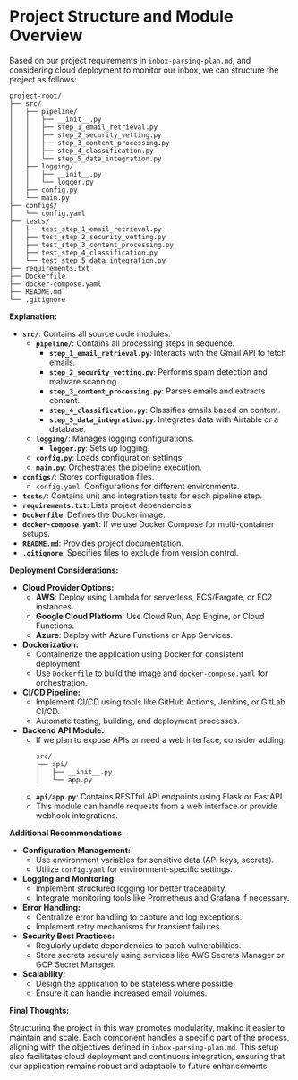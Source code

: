 # Project Structure and Module Overview

Based on our project requirements in `inbox-parsing-plan.md`, and considering cloud deployment to monitor our inbox, we can structure the project as follows:

```
project-root/
├── src/
│   ├── pipeline/
│   │   ├── __init__.py
│   │   ├── step_1_email_retrieval.py
│   │   ├── step_2_security_vetting.py
│   │   ├── step_3_content_processing.py
│   │   ├── step_4_classification.py
│   │   └── step_5_data_integration.py
│   ├── logging/
│   │   ├── __init__.py
│   │   └── logger.py
│   ├── config.py
│   └── main.py
├── configs/
│   └── config.yaml
├── tests/
│   ├── test_step_1_email_retrieval.py
│   ├── test_step_2_security_vetting.py
│   ├── test_step_3_content_processing.py
│   ├── test_step_4_classification.py
│   └── test_step_5_data_integration.py
├── requirements.txt
├── Dockerfile
├── docker-compose.yaml
├── README.md
└── .gitignore
```

**Explanation:**

- **`src/`**: Contains all source code modules.
  - **`pipeline/`**: Contains all processing steps in sequence.
    - **`step_1_email_retrieval.py`**: Interacts with the Gmail API to fetch emails.
    - **`step_2_security_vetting.py`**: Performs spam detection and malware scanning.
    - **`step_3_content_processing.py`**: Parses emails and extracts content.
    - **`step_4_classification.py`**: Classifies emails based on content.
    - **`step_5_data_integration.py`**: Integrates data with Airtable or a database.
  - **`logging/`**: Manages logging configurations.
    - **`logger.py`**: Sets up logging.
  - **`config.py`**: Loads configuration settings.
  - **`main.py`**: Orchestrates the pipeline execution.
- **`configs/`**: Stores configuration files.
  - `config.yaml`: Configurations for different environments.
- **`tests/`**: Contains unit and integration tests for each pipeline step.
- **`requirements.txt`**: Lists project dependencies.
- **`Dockerfile`**: Defines the Docker image.
- **`docker-compose.yaml`**: If we use Docker Compose for multi-container setups.
- **`README.md`**: Provides project documentation.
- **`.gitignore`**: Specifies files to exclude from version control.

**Deployment Considerations:**

- **Cloud Provider Options:**
  - **AWS**: Deploy using Lambda for serverless, ECS/Fargate, or EC2 instances.
  - **Google Cloud Platform**: Use Cloud Run, App Engine, or Cloud Functions.
  - **Azure**: Deploy with Azure Functions or App Services.
- **Dockerization:**
  - Containerize the application using Docker for consistent deployment.
  - Use `Dockerfile` to build the image and `docker-compose.yaml` for orchestration.
- **CI/CD Pipeline:**
  - Implement CI/CD using tools like GitHub Actions, Jenkins, or GitLab CI/CD.
  - Automate testing, building, and deployment processes.
- **Backend API Module:**
  - If we plan to expose APIs or need a web interface, consider adding:
    ```
    src/
    ├── api/
    │   ├── __init__.py
    │   └── app.py
    ```
  - **`api/app.py`**: Contains RESTful API endpoints using Flask or FastAPI.
  - This module can handle requests from a web interface or provide webhook integrations.

**Additional Recommendations:**

- **Configuration Management:**
  - Use environment variables for sensitive data (API keys, secrets).
  - Utilize `config.yaml` for environment-specific settings.
- **Logging and Monitoring:**
  - Implement structured logging for better traceability.
  - Integrate monitoring tools like Prometheus and Grafana if necessary.
- **Error Handling:**
  - Centralize error handling to capture and log exceptions.
  - Implement retry mechanisms for transient failures.
- **Security Best Practices:**
  - Regularly update dependencies to patch vulnerabilities.
  - Store secrets securely using services like AWS Secrets Manager or GCP Secret Manager.
- **Scalability:**
  - Design the application to be stateless where possible.
  - Ensure it can handle increased email volumes.

**Final Thoughts:**

Structuring the project in this way promotes modularity, making it easier to maintain and scale. Each component handles a specific part of the process, aligning with the objectives defined in `inbox-parsing-plan.md`. This setup also facilitates cloud deployment and continuous integration, ensuring that our application remains robust and adaptable to future enhancements.

